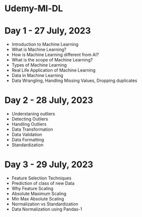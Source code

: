 # Udemy-Ml-DL

# Day 1 - 27 July, 2023
- Introduction to Machine Learning
- What is Machine Learning?
- How is Machine Learning different from AI?
- What is the scope of Machine Learning?
- Types of Machine Learning
- Real Life Application of Machine Learning
- Data in Machine Learning
- Data Wrangling, Handling Missing Values, Dropping duplicates

# Day 2 - 28 July, 2023
- Understaning outliers
- Detecting Outliers
- Handling Outliers
- Data Transformation
- Data Validation
- Data Formatting
- Standardization

# Day 3 - 29 July, 2023
- Feature Selection Techniques 
- Prediction of class of new Data
- Why Feature Scaling
- Absolute Maximum Scaling
- Min Max Absolute Scaling
- Normalization vs Standardization
- Data Normalization using Pandas-1